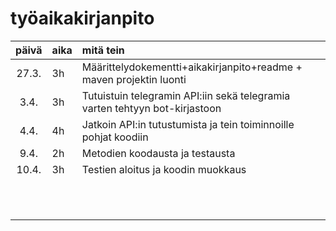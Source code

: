 # työaikakirjanpito

| päivä | aika | mitä tein  |
| :----:|:-----| :-----|
| 27.3.|  3h  | Määrittelydokementti+aikakirjanpito+readme + maven projektin luonti |
| 3.4. |  3h  | Tutuistuin telegramin API:iin sekä telegramia varten tehtyyn bot-kirjastoon |
| 4.4. |  4h  | Jatkoin API:in tutustumista ja tein toiminnoille pohjat koodiin |
| 9.4. |  2h  | Metodien koodausta ja testausta  |
| 10.4.|  3h  | Testien aloitus ja koodin muokkaus |
|     |    |  | 
|     |    |  |
|     |    |  |
|     |    |  | 
|     |    |  |
|     |    |  |
|     |    |  | 
|     |    |  |
|     |    |  |
|     |    |  |
|     |    |  | 
